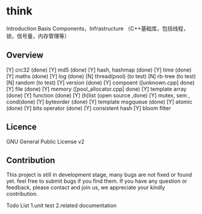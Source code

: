 think
============
Introduction
Basis Components，Infrastructure （C++基础库，包括线程，锁，信号量，内存管理等）

Overview
--------
[Y] crc32 (done)
[Y] md5  (done)
[Y] hash, hashmap (done)
[Y] time (done)
[Y] maths (done)
[Y] log  (done)
[N] thread(pool) (to test)
[N] rb-tree (to test)
[N] random (to test)
[Y] version (done)
[Y] compoent ([unknown.cpp] done)
[Y] file (done)
[Y] memory ([pool_allocator.cpp] done)
[Y] template array (done)
[Y] function (done)
[Y] (h)list (open source ,done)
[Y] mutex, sem , cond(done)
[Y] byteorder (done)
[Y] template msgqueue (done)
[Y] atomic (done)
[Y] bits operator (done)
[Y] consistent hash 
[Y] bloom filter 


Licence
-------
GNU General Public License v2


Contribution
------------
This project is still in development stage, many bugs are not fixed or found yet. 
feel free to submit bugs if you find them. If you have any question or feedback, 
please contact and join us, we appreciate your kindly contribution.

Todo List
1.unit test
2.related documentation 


